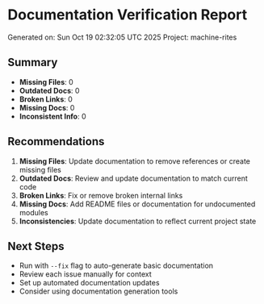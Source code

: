 # Documentation Verification Report

Generated on: Sun Oct 19 02:32:05 UTC 2025
Project: machine-rites

## Summary

- **Missing Files**: 0
- **Outdated Docs**: 0
- **Broken Links**: 0
- **Missing Docs**: 0
- **Inconsistent Info**: 0

## Recommendations

1. **Missing Files**: Update documentation to remove references or create missing files
2. **Outdated Docs**: Review and update documentation to match current code
3. **Broken Links**: Fix or remove broken internal links
4. **Missing Docs**: Add README files or documentation for undocumented modules
5. **Inconsistencies**: Update documentation to reflect current project state

## Next Steps

- Run with `--fix` flag to auto-generate basic documentation
- Review each issue manually for context
- Set up automated documentation updates
- Consider using documentation generation tools
